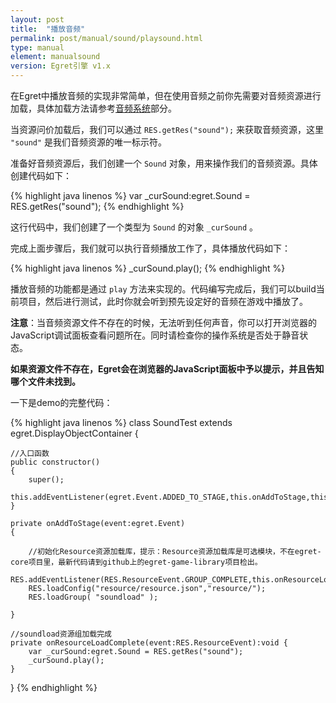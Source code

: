 ```yaml
---
layout: post
title:  "播放音频"
permalink: post/manual/sound/playsound.html
type: manual
element: manualsound
version: Egret引擎 v1.x
---
```


在Egret中播放音频的实现非常简单，但在使用音频之前你先需要对音频资源进行加载，具体加载方法请参考<a href="{{site.baseurl}}/post/manual/sound/aboutsound.html" target="_blank">音频系统</a>部分。

当资源问价加载后，我们可以通过 `RES.getRes("sound");` 来获取音频资源，这里 `"sound"` 是我们音频资源的唯一标示符。

准备好音频资源后，我们创建一个 `Sound` 对象，用来操作我们的音频资源。具体创建代码如下：

{% highlight java linenos %}
var _curSound:egret.Sound = RES.getRes("sound");
{% endhighlight %}

这行代码中，我们创建了一个类型为 `Sound` 的对象 `_curSound` 。

完成上面步骤后，我们就可以执行音频播放工作了，具体播放代码如下：

{% highlight java linenos %}
_curSound.play();
{% endhighlight %}

播放音频的功能都是通过 `play` 方法来实现的。代码编写完成后，我们可以build当前项目，然后进行测试，此时你就会听到预先设定好的音频在游戏中播放了。

**注意**：当音频资源文件不存在的时候，无法听到任何声音，你可以打开浏览器的JavaScript调试面板查看问题所在。同时请检查你的操作系统是否处于静音状态。

**如果资源文件不存在，Egret会在浏览器的JavaScript面板中予以提示，并且告知哪个文件未找到。**


一下是demo的完整代码：

{% highlight java linenos %}
class SoundTest extends egret.DisplayObjectContainer
{

    //入口函数
    public constructor()
    {
        super();
        this.addEventListener(egret.Event.ADDED_TO_STAGE,this.onAddToStage,this);
    }

    private onAddToStage(event:egret.Event)
    {

        //初始化Resource资源加载库，提示：Resource资源加载库是可选模块，不在egret-core项目里，最新代码请到github上的egret-game-library项目检出。
        RES.addEventListener(RES.ResourceEvent.GROUP_COMPLETE,this.onResourceLoadComplete,this);
        RES.loadConfig("resource/resource.json","resource/");
        RES.loadGroup( "soundload" );

    }

    //soundload资源组加载完成
    private onResourceLoadComplete(event:RES.ResourceEvent):void {
        var _curSound:egret.Sound = RES.getRes("sound");
        _curSound.play();
    }
}
{% endhighlight %}